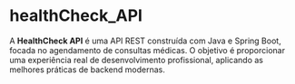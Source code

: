 # healthCheck_API
A **HealthCheck API** é uma API REST construída com Java e Spring Boot, focada no agendamento de consultas médicas. O objetivo é proporcionar uma experiência real de desenvolvimento profissional, aplicando as melhores práticas de backend modernas.